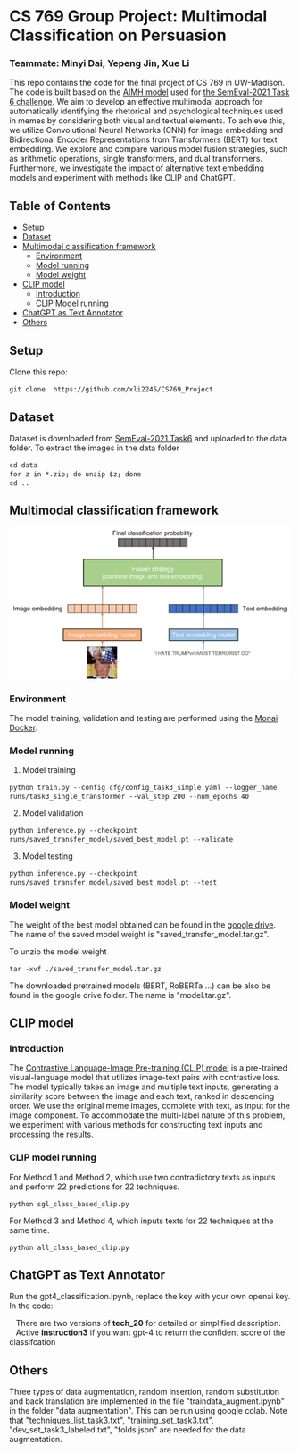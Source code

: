 # CS 769 Group Project: Multimodal Classification on Persuasion
### Teammate: Minyi Dai, Yepeng Jin, Xue Li
This repo contains the code for the final project of CS 769 in UW-Madison. The code is built based on the [AIMH model](https://github.com/mesnico/MemePersuasionDetection) used for [the SemEval-2021 Task 6 challenge](https://propaganda.math.unipd.it/semeval2021task6/). We aim to develop an effective multimodal approach for automatically identifying the rhetorical and psychological techniques used in memes by considering both visual and textual elements. To achieve this, we utilize Convolutional Neural Networks (CNN) for image embedding and Bidirectional Encoder Representations from Transformers (BERT) for text embedding. We explore and compare various model fusion strategies, such as arithmetic operations, single transformers, and dual transformers. Furthermore, we investigate the impact of alternative text embedding models and experiment with methods like CLIP and ChatGPT. 
## Table of Contents
- [Setup](#setup)
- [Dataset](#dataset)
- [Multimodal classification framework](#multimodal-classification-framework)
  - [Environment](#environment)
  - [Model running](#model-running)
  - [Model weight](#model-weight)
- [CLIP model](#clip-model)
  - [Introduction](#introduction)
  - [CLIP Model running](#clip-model-running)
- [ChatGPT as Text Annotator](#chatgpt-as-text-annotator)
- [Others](#others)
## Setup
Clone this repo:
```
git clone  https://github.com/xli2245/CS769_Project
```
## Dataset
Dataset is downloaded from [SemEval-2021 Task6](https://github.com/di-dimitrov/SEMEVAL-2021-task6-corpus) and uploaded to the data folder.
To extract the images in the data folder
```
cd data
for z in *.zip; do unzip $z; done
cd ..
```
## Multimodal classification framework
![Main framework](https://github.com/xli2245/CS769_Project/blob/main/main%20framework.png)
### Environment
The model training, validation and testing are performed using the [Monai Docker](https://hub.docker.com/r/projectmonai/monai).
### Model running
1.  Model training
```
python train.py --config cfg/config_task3_simple.yaml --logger_name runs/task3_single_transformer --val_step 200 --num_epochs 40
```
2. Model validation
```
python inference.py --checkpoint runs/saved_transfer_model/saved_best_model.pt --validate
```
3. Model testing
```
python inference.py --checkpoint runs/saved_transfer_model/saved_best_model.pt --test
```
### Model weight
The weight of the best model obtained can be found in the [google drive](https://drive.google.com/drive/folders/1Kk_RAtu0HnvQYur3SldjiLbeznCHQJ1K?usp=sharing). The name of the saved model weight is "saved_transfer_model.tar.gz".

To unzip the model weight
```
tar -xvf ./saved_transfer_model.tar.gz
```

The downloaded pretrained models (BERT, RoBERTa ...) can be also be found in the google drive folder. The name is "model.tar.gz".

## CLIP model
### Introduction
The [Contrastive Language-Image Pre-training (CLIP) model](https://github.com/openai/CLIP) is a pre-trained visual-language model that utilizes image-text pairs with contrastive loss. The model typically takes an image and multiple text inputs, generating a similarity score between the image and each text, ranked in descending order. We use the original meme images, complete with text, as input for the image component. To accommodate the multi-label nature of this problem, we experiment with various methods for constructing text inputs and processing the results. 
### CLIP model running

For Method 1 and Method 2, which use two contradictory texts as inputs and perform 22 predictions for 22 techniques. 
```
python sgl_class_based_clip.py 
```
For Method 3 and Method 4, which inputs texts for 22 techniques at the same time.
```
python all_class_based_clip.py
```

## ChatGPT as Text Annotator

Run the gpt4_classification.ipynb, replace the key with your own openai key.
In the code:  

  &nbsp;&nbsp; There are two versions of **tech_20** for detailed or simplified description.  
 &nbsp;&nbsp; Active **instruction3** if you want gpt-4 to return the confident score of the classifcation

## Others
Three types of data augmentation, random insertion, random substitution and back translation are implemented in the file "traindata_augment.ipynb" in the folder "data augmentation". This can be run using google colab. Note that "techniques_list_task3.txt", "training_set_task3.txt", "dev_set_task3_labeled.txt", "folds.json" are needed for the data augmentation.

